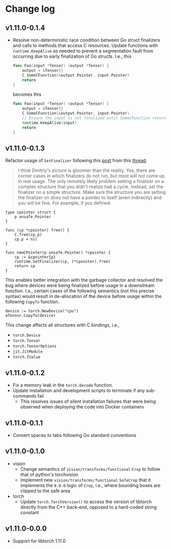 # Change log

## v1.11.0-0.1.4

-   Resolve non-deterministic race condition between Go struct finalizers and
    calls to methods that access C resources. Update functions with
    `runtime.KeepAlive` as needed to prevent a segmentation fault from
    occurring due to early finalization of Go structs. I.e., this

    ```go
    func Foo(input *Tensor) (output *Tensor) {
        output = &Tensor{}
        C.SomeCFunction(&output.Pointer, input.Pointer)
        return
    }
    ```

    becomes this

    ```go
    func Foo(input *Tensor) (output *Tensor) {
        output = &Tensor{}
        C.SomeCFunction(&output.Pointer, input.Pointer)
        // Ensure the input is not finalized until SomeCFunction returns
        runtime.KeepAlive(input)
        return
    }
    ```

## v1.11.0-0.1.3

Refactor usage of `SetFinalizer` following this
[post](https://groups.google.com/g/golang-dev/c/DMiUkpS1uyQ/m/0sHpTacG00YJ)
from this
[thread](https://groups.google.com/g/golang-dev/c/DMiUkpS1uyQ?pli=1).

> I think Dmitriy's picture is gloomier than the reality. Yes, there are
> corner cases in which finalizers do not run, but most will not come up in
> real usage. The only remotely likely problem setting a finalizer on a
> complex structure that you didn't realize had a cycle. Instead, set the
> finalizer on a simple structure. Make sure the structure you are setting the
> finalizer on does not have a pointer to itself (even indirectly) and you
> will be fine. For example, if you defined:

```golang
type cpointer struct {
    p unsafe.Pointer
}

func (cp *cpointer) free() {
    C.free(cp.p)
    cp.p = nil
}

func newCPointer(p unsafe.Pointer) *cpointer {
    cp := &cpointer{p}
    runtime.SetFinalizer(cp, (*cpointer).free)
    return cp
}
```

This enables better integration with the garbage collector and resolved the
bug where devices were being finalized before usage in a downstream function.
I.e., certain cases of the following semantics (not this precise syntax) would
result in de-allocation of the device before usage within the following
`CopyTo` function.

```golang
device := torch.NewDevice("cpu")
aTensor.CopyTo(device)
```

This change affects all structures with C bindings, i.e.,

-   `torch.Device`
-   `torch.Tensor`
-   `torch.TensorOptions`
-   `jit.JitModule`
-   `torch.IValue`

## v1.11.0-0.1.2

-   Fix a memory leak in the `torch.Decode` function.
-   Update installation and development scripts to terminate if any
    sub-commands fail
    -   This resolves issues of silent installation failures that were being
        observed when deploying the code into Docker containers

## v1.11.0-0.1.1

-   Convert spaces to tabs following Go standard conventions

## v1.11.0-0.1.0

-   vision
    -   Change semantics of `vision/transforms/functional` `Crop` to follow
        that of python's torchvision
    -   Implement new `vision/transforms/functional` `SafeCrop` that it
        implements the `0.0.0` logic of `Crop`, i.e., where bounding boxes are
        clipped to the safe area
-   torch
    -   Update `torch.TorchVersion()` to access the version of libtorch
        directly from the C++ back-end, opposed to a hard-coded string constant

## v1.11.0-0.0.0

-   Support for libtorch 1.11.0
